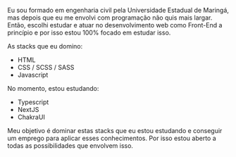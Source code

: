 Eu sou formado em engenharia civil pela Universidade Estadual de Maringá, mas depois que eu me envolvi com programação não quis mais largar. Então, escolhi estudar e atuar no desenvolvimento web como Front-End a princípio e por isso estou 100% focado em estudar isso.

As stacks que eu domino:
- HTML
- CSS / SCSS / SASS
- Javascript

No momento, estou estudando:
- Typescript
- NextJS
- ChakraUI

Meu objetivo é dominar estas stacks que eu estou estudando e conseguir um emprego para aplicar esses conhecimentos. Por isso estou aberto a todas as possibilidades que envolvem isso.

<!--
**gbelther/gbelther** is a ✨ _special_ ✨ repository because its `README.md` (this file) appears on your GitHub profile.


